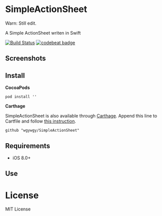 # SimpleActionSheet
Warn: Still edit.

A Simple ActionSheet writen in Swift

[![Build Status](https://travis-ci.org/wgywgy/SimpleActionSheet.svg?branch=master)](https://travis-ci.org/wgywgy/SimpleActionSheet)
[![codebeat badge](https://codebeat.co/badges/1cc92497-a605-4d6e-b87c-d67973057454)](https://codebeat.co/projects/github-com-wgywgy-simpleactionsheet)

## Screenshots

## Install
**CocoaPods**

```
pod install ''
```

**Carthage**

SimpleActionSheet is also available through [Carthage](https://github.com/carthage/carthage).  Append this line to Cartfile and follow [this instruction](https://github.com/carthage/carthage#adding-frameworks-to-an-application).

```
github "wgywgy/SimpleActionSheet"
```

## Requirements

- iOS 8.0+ 

## Use

License
=======
MIT License
